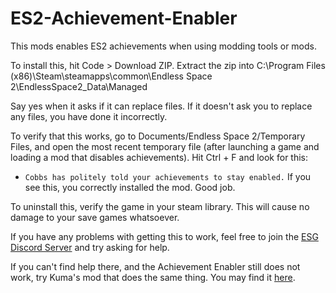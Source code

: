 # ES2-Achievement-Enabler
This mods enables ES2 achievements when using modding tools or mods.

To install this, hit Code > Download ZIP.
Extract the zip into C:\Program Files (x86)\Steam\steamapps\common\Endless Space 2\EndlessSpace2_Data\Managed

Say yes when it asks if it can replace files. If it doesn't ask you to replace any files, you have done it incorrectly.

To verify that this works, go to Documents/Endless Space 2/Temporary Files, and open the most recent temporary file (after launching a game and loading a mod that disables achievements). Hit Ctrl + F and look for this:

* `Cobbs has politely told your achievements to stay enabled.` If you see this, you correctly installed the mod. Good job.

To uninstall this, verify the game in your steam library. This will cause no damage to your save games whatsoever.

If you have any problems with getting this to work, feel free to join the [ESG Discord Server](https://discord.gg/eAfNtB3) and try asking for help.

If you can't find help there, and the Achievement Enabler still does not work, try Kuma's mod that does the same thing. You may find it [here](https://www.patreon.com/posts/46302678).
